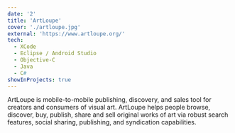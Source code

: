 ```yaml
---
date: '2'
title: 'ArtLoupe'
cover: './artloupe.jpg'
external: 'https://www.artloupe.org/'
tech:
  - XCode
  - Eclipse / Android Studio
  - Objective-C
  - Java
  - C#
showInProjects: true
---
```


ArtLoupe is mobile-to-mobile publishing, discovery, and sales tool for creators and consumers of visual art. ArtLoupe helps people browse, discover, buy, publish, share and sell original works of art via robust search features, social sharing, publishing, and syndication capabilities.